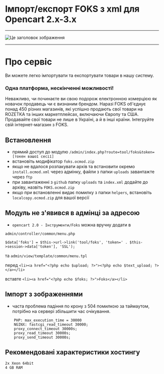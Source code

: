 # Імпорт/експорт FOKS з xml для Opencart 2.x-3.x
***
![Це заголовок зображення](http://res2.weblium.site/res/5b45bd7f6994e20025bdd7cc/5b47697c0240710022fdab69_optimized_443 "Це заголовок зображення")
***
# Про сервіс
Ви можете легко імпортувати та експортувати товари в нашу систему.

### Одна платформа, нескінченні можливості!

Неважливо, чи починаєте ви свою подорож електронною комерцією як новачок продавець чи є визнаним брендом.
Наразі FOKS об'єднує понад 450 різних магазинів, які успішно продають свої товари на ROZETKA та інших маркетплейсах, включаючи Європу та США.
Продавайте свої товари не лише в Україні, а й в інші країни. Інтегруйте свій інтернет-магазин з FOKS.


## Встановлення

- прямий доступ до модулю `/admin/index.php?route=tool/foks&token=[токен вашої сесії]`
- встановіть модифікатор `foks.ocmod.zip`
- якщо не вдалося розпакувати архів та встановити окремо `install.ocmod.xml` через адмінку, файли з папки `uploads` завантажте через `ftp`
- при завантаженні з `github` папку `uploads` та `index.xml` додайте до архіву, назвіть `FOKS.ocmod.zip`
- якщо при встановленні видає помилку з папки `helpers`, встановіть `localcopy.ocmod.zip` для вашої версії 

## Модуль не з'явився в адмінці за адресою 

- `opencart 2.0 - Інструменти/Foks`
можна вручну додати в 

`admin/controller/common/menu.php`

```$data['foks'] = $this->url->link('tool/foks', 'token=' . $this->session->data['token'], 'SSL');```

та `admin/view/template/common/menu.tpl`

перед ```<li><a href="<?php echo $upload; ?>"><?php echo $text_upload; ?></a></li>```

вставте
```<li><a href="<?php echo $foks; ?>">Foks</a></li>```


## Імпорт з зображеннями

- часта проблема падіння по крону з 504 помилкою за таймаутом, потрібно на сервері збільшити час очікування.


```
    PHP: max_execution_time = 30000
    NGINX: fastcgi_read_timeout 30000;
    proxy_connect_timeout 30000s;
    proxy_read_timeout 30000s;
    proxy_send_timeout 30000s;
```

## Рекомендовані характеристики хостингу

```
2x Xeon 64bit
4 GB RAM
```

